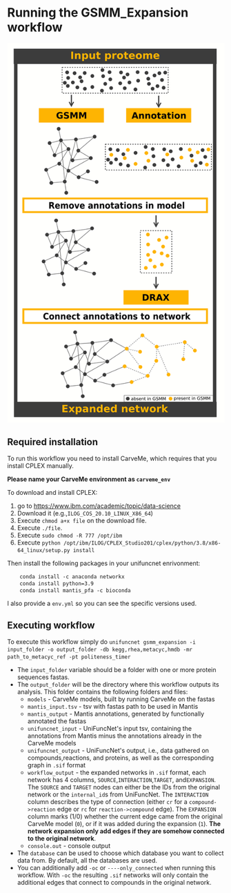 # Running the GSMM_Expansion workflow

![overview](case_study1.png)


## Required installation


To run this workflow you need to install CarveMe, which requires that you install CPLEX manually.

**Please name your CarveMe environment as `carveme_env`**


To download and install CPLEX:
1. go to https://www.ibm.com/academic/topic/data-science
2. Download it (e.g.,`ILOG_COS_20.10_LINUX_X86_64`) 
3. Execute `chmod a+x file` on the download file.
4. Execute `./file`.
5. Execute `sudo chmod -R 777 /opt/ibm`
6. Execute `python /opt/ibm/ILOG/CPLEX_Studio201/cplex/python/3.8/x86-64_linux/setup.py install`

Then install the following packages in your unifuncnet enrivonment:

```
    conda install -c anaconda networkx
    conda install python=3.9
    conda install mantis_pfa -c bioconda
```



I also provide a `env.yml` so you can see the specific versions used.


## Executing workflow

To execute this workflow simply do `unifuncnet gsmm_expansion -i input_folder -o output_folder -db kegg,rhea,metacyc,hmdb -mr path_to_metacyc_ref -pt politeness_timer`

- The `input_folder` variable should be a folder with one or more protein sequences fastas. 
- The `output_folder` will be the directory where this workflow outputs its analysis. This folder contains the following folders and files:
  - `models` - CarveMe models, built by running CarveMe on the fastas
  - `mantis_input.tsv` - tsv with fastas path to be used in Mantis
  - `mantis_output` - Mantis annotations, generated by functionally annotated the fastas
  - `unifuncnet_input` - UniFuncNet's input tsv, containing the annotations from Mantis minus the annotations already in the CarveMe models
  - `unifuncnet_output` - UniFuncNet's output, i.e., data gathered on compounds,reactions, and proteins, as well as the corresponding graph in `.sif` format 
  - `workflow_output` - the expanded networks in `.sif` format, each network has 4 columns, `SOURCE`,`INTERACTION`,`TARGET`, and`EXPANSION`. The `SOURCE` and `TARGET` nodes can either be the IDs from the original network or the `internal_id`s from UniFuncNet. The `INTERACTION` column describes the type of connection (either `cr` for a `compound->reaction` edge or `rc` for `reaction->compound` edge). The `EXPANSION` column marks (1/0) whether the current edge came from the original CarveMe model (`0`), or if it was added during the expansion (`1`). **The network expansion only add edges if they are somehow connected to the original network**.
  - `console.out` - console output
- The `database` can be used to choose which database you want to collect data from. By default, all the databases are used.
- You can additionally add `-oc` or `----only_connected` when running this workflow. With `-oc` the resulting `.sif` networks will only contain the additional edges that connect to compounds in the original network.